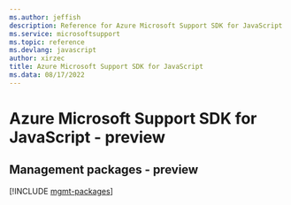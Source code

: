 ```yaml
---
ms.author: jeffish
description: Reference for Azure Microsoft Support SDK for JavaScript
ms.service: microsoftsupport
ms.topic: reference
ms.devlang: javascript
author: xirzec
title: Azure Microsoft Support SDK for JavaScript
ms.data: 08/17/2022
---
```

# Azure Microsoft Support SDK for JavaScript - preview

## Management packages - preview
[!INCLUDE [mgmt-packages](microsoft-support-mgmt-index.md)]
